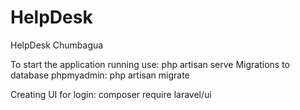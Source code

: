 # HelpDesk
HelpDesk Chumbagua

To start the application running use: php artisan serve
Migrations to database phpmyadmin: php artisan migrate

Creating UI for login: composer require laravel/ui

